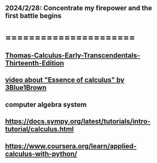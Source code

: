 ## 2024/2/28: Concentrate my firepower and the first battle begins
# ======================

## [Thomas-Calculus-Early-Transcendentals-Thirteenth-Edition](https://rodrigopacios.github.io/mrpacios/download/Thomas_Calculus.pdf)
## [video about "Essence of calculus" by 3Blue1Brown](https://www.youtube.com/playlist?list=PLZHQObOWTQDMsr9K-rj53DwVRMYO3t5Yr)
## computer algebra system
## https://docs.sympy.org/latest/tutorials/intro-tutorial/calculus.html
## https://www.coursera.org/learn/applied-calculus-with-python/
